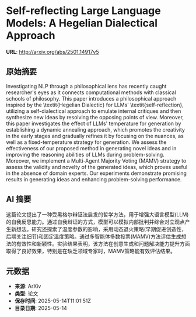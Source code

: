 # Self-reflecting Large Language Models: A Hegelian Dialectical Approach

**URL**: http://arxiv.org/abs/2501.14917v5

## 原始摘要

Investigating NLP through a philosophical lens has recently caught
researcher's eyes as it connects computational methods with classical schools
of philosophy. This paper introduces a philosophical approach inspired by the
\textit{Hegelian Dialectic} for LLMs' \textit{self-reflection}, utilizing a
self-dialectical approach to emulate internal critiques and then synthesize new
ideas by resolving the opposing points of view. Moreover, this paper
investigates the effect of LLMs' temperature for generation by establishing a
dynamic annealing approach, which promotes the creativity in the early stages
and gradually refines it by focusing on the nuances, as well as a
fixed-temperature strategy for generation. We assess the effectiveness of our
proposed method in generating novel ideas and in improving the reasoning
abilities of LLMs during problem-solving. Moreover, we implement a Multi-Agent
Majority Voting (MAMV) strategy to assess the validity and novelty of the
generated ideas, which proves useful in the absence of domain experts. Our
experiments demonstrate promising results in generating ideas and enhancing
problem-solving performance.


## AI 摘要

这篇论文提出了一种受黑格尔辩证法启发的哲学方法，用于增强大语言模型(LLM)的自我反思能力。通过自我辩证的方式，模型可以模拟内部批判并综合对立观点产生新想法。研究还探索了温度参数的影响，采用动态退火策略(早期促进创造性，后期关注细节)和固定温度策略。通过多智能体多数投票(MAMV)方法评估生成想法的有效性和新颖性。实验结果表明，该方法在创意生成和问题解决能力提升方面取得了良好效果，特别是在缺乏领域专家时，MAMV策略能有效评估结果。

## 元数据

- **来源**: ArXiv
- **类型**: 论文
- **保存时间**: 2025-05-14T11:01:51Z
- **目录日期**: 2025-05-14
